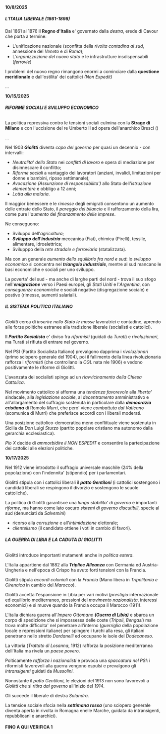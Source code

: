 **10/8/2025**

##### ***L'ITALIA LIBERALE (1861-1898)***

Dal 1861 al 1876 il **Regno d'Italia** e' governato dalla *destra*, erede di Cavour che porta a termine:

* L'unificazione nazionale (sconfitta della *rivolta contadina al sud*, annessione del *Veneto* e di *Roma*);
* L'*organizzazione del nuovo stato* e le infrastrutture insdispensabili (*ferrovie*)

I problemi del nuovo regno rimangono enormi a cominciare dalla **questione meridionale** e dall'ostilita' dei cattolici *(Non Expedit)*



...



**10/15/2025**

###### ***RIFORME SOCIALI E SVILUPPO ECONOMICO***

La politica repressiva contro le tensioni sociali culmina con la **Strage di Milano** e con l'uccisione del re Umberto II ad opera dell'anarchico Bresci ()



...



Nel 1903 ***Giolitti*** diventa *capo del governo* per quasi un decennio - con intervalli:

* *Neutralita' dello Stato* nei *conflitti di lavoro* e opera di mediazione per disinnescare il conflitto;
* *Riforme sociali* a vantaggio dei lavoratori (anziani, invalidi, limitazioni per donne e bambini, riposo settimanale);
* *Avocazione* *(Assunzione di responsabilita')* allo Stato dell'*istruzione elementare* e obbligo a 12 anni;
* *Lotta alla malaria*.

Il maggior benessere e le *rimesse* degli emigrati consentono un aumento delle entrate dello Stato, il *pareggio del bilancio* e il rafforzamento della lira, come pure l'*aumento* del *finanzamento delle imprese*.



Ne conseguono:

* Sviluppo dell'*agricoltura*;
* ***Sviluppo dell'industria*** meccanica (Fiat), chimica (Pirelli), tessile, alimentare, idroelettrica;
* Svilupppo della *rete stradale e ferroviaria* (statalizzata).

Ma con un generale *aumento dello squilibrio fra nord e sud*: lo *sviluppo economico* si concentra nel ***triangolo industriale***, mentre al sud mancano le basi economiche e sociali per uno sviluppo.

La poverta' del sud - ma anche di larghe parti del nord - trova il suo sfogo nell'***emigrazione*** verso i Paesi europei, gli *Stati Uniti* e l'*Argentina*, con *conseguenze economiche* e sociali negative (disgregazione sociale) e postive (rimesse, aumenti salariali).





###### ***IL SISTEMA POLITICO ITALIANO***

*Giolitti* cerca di *inserire nello Stato le masse* lavoratrici e contadine, aprendo alle forze politiche estranee alla tradizione liberale (socialisti e cattolici).

Il ***Partito Socialista*** e' diviso fra *riformisti* (guidati da *Turati*) e *rivoluzionari*, ma Turati si rifiuta di entrare nel governo.

Nel PSI (Partito Socialista Italiano) prevalgono dapprima i *rivoluzionari* (primo sciopero generale del 1904), poi il fallimento della linea rivoluzionaria rafforza i *riformisti* (che controllano la *CGL* nata nle 1906) e vedono positivamente le riforme di Giolitti.



L'avanzata dei socialisti spinge ad un *riavvicinamento della Chiesa Cattolica*.

Nel movimento cattolico si afferma una *tendenza favorevole* alla *liberta'* sindacale, alla *legislazione sociale*, al *decentramento* amministrativo e all'allargamento del suffragio sostenuta in particolare dalla ***democrazia cristiana*** di Romolo *Murri*, che pero' viene *combattuta dal Vaticano* (scomunica di Murri) che preferisce accordi con i liberali moderati.

Una posizione cattolico-democratica meno conflittuale viene sostenuta in Sicilia da *Don* Luigi *Sturzo* (partito popolare cristiano ma autonomo dalla gerarchia ecclesiastica).

*Pio X* decide di *ammorbidire il NON ESPEDIT* e consentire la partecipazione dei cattolici alle elezioni politiche.



**10/17/2025**

Nel 1912 viene introdotto il suffragio universale maschile (24% della popolazione) con l'indennita' (stipendio) per i parlamentari.

Giolitti stipula con i cattolici liberali il ***patto Gentiloni*** (i cattolici sostengono i candidati liberali se respingono il divorzio e sostengono le scuole cattoliche).

La politica di Giolitti garantisce una *lunga stabilita' di governo* e importanti *riforme*, ma hanno come lato oscuro *sistemi di governo discutibili*, specie al sud (denunciati da *Salvemini*)

* ricorso alla *corruzione* e all'*intimidazione* elettorale;
* *clientelismo* (il candidato ottiene i voti in cambio di favori).



###### ***LA GUERRA DI LIBIA E LA CADUTA DI GIOLITTI***

Giolitti introduce importanti mutamenti anche in *politica estera*.

L'Italia appartiene dal 1882 alla ***Triplice Alleanza*** con Germania ed Austria-Ungheria e nell'epoca di Crispo ha avuto forti tensioni con la Francia.

Giolitti stipula *accordi coloniali* con la *Francia* (Mano libera in *Tripolitania e Cirenaica* in cambio del *Marocco*).

Giolitti accetta l'espansione in Libia per vari motivi (*prestigio* internazionale ed equilibrio mediterraneo, pressioni del *movimento nazionalista*, interessi economici) e si muove quando la Francia occupa il Marocco (1911).



L'Italia dichiara guerra all'*Impero Ottomano **(Guerra di Libia)*** e sbarca un corpo di spedizione che si impossessa delle coste (*Tripoli*, *Bengasi*) ma trova molte difficolta' nel penetrare all'interno (*guerriglia* della popolazione locale e repressioni italiane) per spingere i turchi alla resa, gli italiani penetrano nello stretto *Dardanelli* ed occupano le isole del *Dodecaneso*.

La vittoria (*Trattato di Losanna*, 1912) rafforza la posizione mediterranea dell'Italia ma rivela un *paese povero*.

Polticamente *rafforza i nazionalisti* e provoca una *spaccatura nel PSI*: i riformisti favorevoli alla guerra vengono espulsi e prevalgono gli *intransigenti* guidati da *Mussolini*.

Nonostante il *patto Gentiloni*, le elezioni del 1913 non sono favorevoli a *Giolitti* che si *ritira dal governo* all'inizio del *1914*.

Gli succede il liberale di destra *Salandra*.

La tensioe sociale sfocia nella ***settimana rossa*** (uno sciopero generale diventa aperta in rivolta in Romagna enelle Marche, guidata da intransigenti, repubblicani e anarchici).



#### FINO A QUI VERIFICA 1

